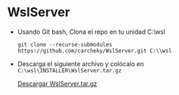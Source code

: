 # WslServer

- Usando Git bash, Clona el repo en tu unidad C:\\wsl
    ````git
    git clone --recurse-submodules https://github.com/carcheky/WslServer.git C:\\wsl
    ````

- Descarga el siguiente archivo y colócalo en ``C:\wsl\INSTALLER\WslServer.tar.gz``

    [Descargar WslServer.tar.gz](https://drive.google.com/open?id=1FG4C9sllUY_kYRq7xkQ0VLS8KOcFCfAP)